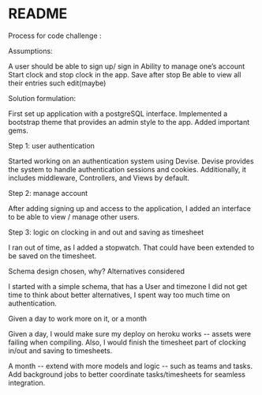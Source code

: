 # README

Process for code challenge : 

Assumptions: 

A user should be able to sign up/ sign in 
Ability to manage one’s account 
Start clock and stop clock in the app. Save after stop
Be able to view all their entries such edit(maybe)


Solution formulation: 

First set up application with a postgreSQL interface. Implemented a bootstrap theme that provides an admin style to the app. Added important gems. 

Step 1: user authentication

Started working on an authentication system using Devise. Devise provides the system to handle authentication sessions and cookies. Additionally, it includes middleware, Controllers, and Views by default. 

Step 2: manage account

After adding signing up  and access to the application, I added an interface to be able to view / manage other users.  

Step 3: logic on clocking in and out and saving as timesheet 

I ran out of time, as I added a stopwatch. That could have been extended to be saved on the timesheet. 


Schema design chosen, why? Alternatives considered 

I started with a simple schema, that has a User and timezone
I did not get time to think about better alternatives, I spent way too much time on authentication. 


Given a day to work more on it, or a month 

Given a day, I would make sure my deploy on heroku works -- assets were failing when compiling. Also, I would finish the timesheet part of clocking in/out and saving to timesheets. 

A month -- extend with more models and logic -- such as teams and tasks. 
Add background jobs to better coordinate tasks/timesheets for seamless integration. 
